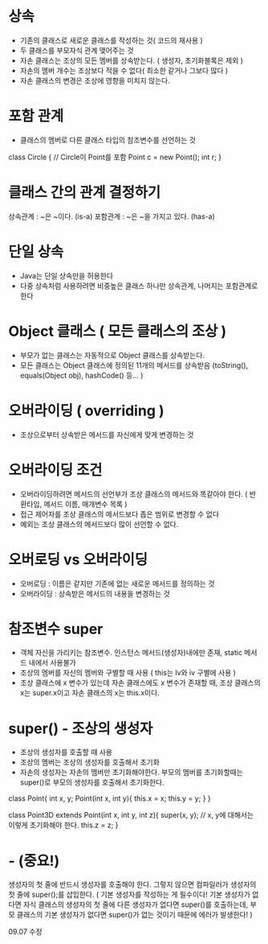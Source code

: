 # 상속
- 기존의 클래스로 새로운 클래스를 작성하는 것( 코드의 재사용 )
- 두 클래스를 부모자식 관계 맺어주는 것
- 자손 클래스는 조상의 모든 멤버를 상속받는다. ( 생성자, 초기화블록은 제외 )
- 자손의 멤버 개수는 조상보다 적을 수 없다( 최소한 같거나 그보다 많다 )
- 자손 클래스의 변경은 조상에 영향을 미치지 않는다.


# 포함 관계
- 클래스의 멤버로 다른 클래스 타입의 참조변수를 선언하는 것

class Circle { // Circle이 Point를 포함
 Point c = new Point();
 int r;
}

 

# 클래스 간의 관계 결정하기
상속관계 : ~은 ~이다. (is-a)
포함관계 : ~은 ~을 가지고 있다. (has-a)

 

# 단일 상속
- Java는 단일 상속만을 허용한다
- 다중 상속처럼 사용하려면 비중높은 클래스 하나만 상속관계, 나머지는 포함관계로 한다

 

# Object 클래스 ( 모든 클래스의 조상 )
- 부모가 없는 클래스는 자동적으로 Object 클래스를 상속받는다.
- 모든 클래스는 Object 클래스에 정의된 11개의 메서드를 상속받음
(toString(), equals(Object obj), hashCode() 등... )

 

# 오버라이딩 ( overriding )
- 조상으로부터 상속받은 메서드를 자신에게 맞게 변경하는 것

# 오버라이딩 조건
- 오버라이딩하려면 메서드의 선언부가 조상 클래스의 메서드와 똑같아야 한다.
( 반환타입, 메서드 이름, 매개변수 목록 )
- 접근 제어자를 조상 클래스의 메서드보다 좁은 범위로 변경할 수 없다
- 예외는 조상 클래스의 메서드보다 많이 선언할 수 없다.


# 오버로딩 vs 오버라이딩
- 오버로딩 : 이름은 같지만 기존에 없는 새로운 메서드를 정의하는 것
- 오버라이딩 : 상속받은 메서드의 내용을 변경하는 것

 

# 참조변수 super
- 객체 자신을 가리키는 참조변수. 인스턴스 메서드(생성자)내에만 존재, static 메서드 내에서 사용불가
- 조상의 멤버를 자신의 멤버와 구별할 때 사용 ( this는 lv와 iv 구별에 사용 )
- 조상 클래스에 x 변수가 있는데 자손 클래스에도 x 변수가 존재할 때, 조상 클래스의 x는 super.x이고 자손 클래스의 x는 this.x이다.

 

# super() - 조상의 생성자
- 조상의 생성자를 호출할 때 사용
- 조상의 멤버는 조상의 생성자를 호출해서 초기화
- 자손의 생성자는 자손의 멤버만 초기화해야한다. 부모의 멤버를 초기화할때는 super()로 부모의 생성자를 호출해서 초기화한다.

 

class Point{
 int x, y;
 Point(int x, int y){
   this.x = x;
   this.y = y;
 }
}

 

class Point3D extends Point(int x, int y, int z){
 super(x, y); // x, y에 대해서는 이렇게 초기화해야 한다.
 this.z = z;
}

 

# - (중요!)

생성자의 첫 줄에 반드시 생성자를 호출해야 한다. 그렇지 않으면 컴파일러가 생성자의 첫 줄에 super();를 삽입한다. ( 기본 생성자를 작성하는 게 필수이다! 기본 생성자가 없다면 자식 클래스의 생성자의 첫 줄에 다른 생성자가 없다면 super()를 호출하는데, 부모 클래스의 기본 생성자가 없다면 super()가 없는 것이기 때문에 에러가 발생한다! )

 

 

09.07 수정
